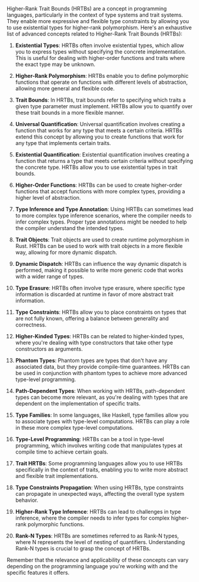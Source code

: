 Higher-Rank Trait Bounds (HRTBs) are a concept in programming languages, particularly in the context of type systems and trait systems. They enable more expressive and flexible type constraints by allowing you to use existential types for higher-rank polymorphism. Here's an exhaustive list of advanced concepts related to Higher-Rank Trait Bounds (HRTBs):

1. **Existential Types**: HRTBs often involve existential types, which allow you to express types without specifying the concrete implementation. This is useful for dealing with higher-order functions and traits where the exact type may be unknown.

2. **Higher-Rank Polymorphism**: HRTBs enable you to define polymorphic functions that operate on functions with different levels of abstraction, allowing more general and flexible code.

3. **Trait Bounds**: In HRTBs, trait bounds refer to specifying which traits a given type parameter must implement. HRTBs allow you to quantify over these trait bounds in a more flexible manner.

4. **Universal Quantification**: Universal quantification involves creating a function that works for any type that meets a certain criteria. HRTBs extend this concept by allowing you to create functions that work for any type that implements certain traits.

5. **Existential Quantification**: Existential quantification involves creating a function that returns a type that meets certain criteria without specifying the concrete type. HRTBs allow you to use existential types in trait bounds.

6. **Higher-Order Functions**: HRTBs can be used to create higher-order functions that accept functions with more complex types, providing a higher level of abstraction.

7. **Type Inference and Type Annotation**: Using HRTBs can sometimes lead to more complex type inference scenarios, where the compiler needs to infer complex types. Proper type annotations might be needed to help the compiler understand the intended types.

8. **Trait Objects**: Trait objects are used to create runtime polymorphism in Rust. HRTBs can be used to work with trait objects in a more flexible way, allowing for more dynamic dispatch.

9. **Dynamic Dispatch**: HRTBs can influence the way dynamic dispatch is performed, making it possible to write more generic code that works with a wider range of types.

10. **Type Erasure**: HRTBs often involve type erasure, where specific type information is discarded at runtime in favor of more abstract trait information.

11. **Type Constraints**: HRTBs allow you to place constraints on types that are not fully known, offering a balance between generality and correctness.

12. **Higher-Kinded Types**: HRTBs can be related to higher-kinded types, where you're dealing with type constructors that take other type constructors as arguments.

13. **Phantom Types**: Phantom types are types that don't have any associated data, but they provide compile-time guarantees. HRTBs can be used in conjunction with phantom types to achieve more advanced type-level programming.

14. **Path-Dependent Types**: When working with HRTBs, path-dependent types can become more relevant, as you're dealing with types that are dependent on the implementation of specific traits.

15. **Type Families**: In some languages, like Haskell, type families allow you to associate types with type-level computations. HRTBs can play a role in these more complex type-level computations.

16. **Type-Level Programming**: HRTBs can be a tool in type-level programming, which involves writing code that manipulates types at compile time to achieve certain goals.

17. **Trait HRTBs**: Some programming languages allow you to use HRTBs specifically in the context of traits, enabling you to write more abstract and flexible trait implementations.

18. **Type Constraints Propagation**: When using HRTBs, type constraints can propagate in unexpected ways, affecting the overall type system behavior.

19. **Higher-Rank Type Inference**: HRTBs can lead to challenges in type inference, where the compiler needs to infer types for complex higher-rank polymorphic functions.

20. **Rank-N Types**: HRTBs are sometimes referred to as Rank-N types, where N represents the level of nesting of quantifiers. Understanding Rank-N types is crucial to grasp the concept of HRTBs.

Remember that the relevance and applicability of these concepts can vary depending on the programming language you're working with and the specific features it offers.